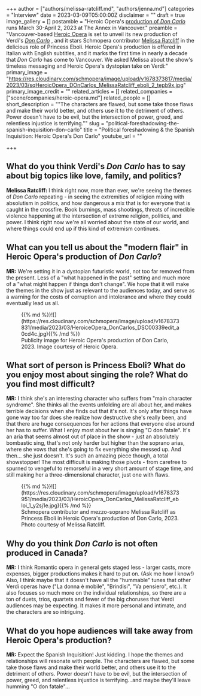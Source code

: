 +++
author = ["authors/melissa-ratcliff.md", "authors/jenna.md"]
categories = "Interview"
date = 2023-03-09T05:00:00Z
disclaimer = ""
draft = true
image_gallery = []
postamble = "Heroic Opera's [production of _Don Carlo_](https://heroicopera.com/events/) runs March 30-April 2, 2023 at The Annex in Vancouver."
preamble = "Vancouver-based [Heroic Opera](/scene/companies/heroic-opera/) is set to unveil its new production of Verdi's [_Don Carlo_](https://heroicopera.com/events/) , and it stars Schmopera contributor [Melissa Ratcliff](/authors/melissa-ratcliff/) in the delicious role of Princess Eboli. Heroic Opera's production is offered in Italian with English subtitles, and it marks the first time in nearly a decade that _Don Carlo_ has come to Vancouver. We asked Melissa about the show's timeless messaging and Heroic Opera's dystopian take on Verdi:"
primary_image = "https://res.cloudinary.com/schmopera/image/upload/v1678373817/media/2023/03/sqHeroicOpera_DOnCarlos_MelissaRatcliff_eboli_2_tepb9x.jpg"
primary_image_credit = ""
related_articles = []
related_companies = ["scene/companies/heroic-opera.md"]
related_people = []
short_description = "\"The characters are flawed, but some take those flaws and make their world better, and others use it to the detriment of others. Power doesn't have to be evil, but the intersection of power, greed, and relentless injustice is terrifying.\""
slug = "political-foreshadowing-the-spanish-inquisition-don-carlo"
title = "Political foreshadowing & the Spanish Inquisition: Heroic Opera's Don Carlo"
youtube_url = ""

+++
## What do you think Verdi's _Don Carlo_ has to say about big topics like love, family, and politics?

**Melissa Ratcliff:** I think right now, more than ever, we're seeing the themes of _Don Carlo_ repeating - in seeing the extremities of religion mixing with absolutism in politics, and how dangerous a mix that is for everyone that is caught in the crossfire. Book burnings, mass shootings, threats of incredible violence happening at the intersection of extreme religion, politics, and power. I think right now we're all worried about the state of our world, and where things could end up if this kind of extremism continues.

## What can you tell us about the "modern flair" in Heroic Opera's production of _Don Carlo_?

**MR:** We're setting it in a dystopian futuristic world, not too far removed from the present. Less of a "what happened in the past" setting and much more of a "what might happen if things don't change".  We hope that it will make the themes in the show just as relevant to the audiences today, and serve as a warning for the costs of corruption and intolerance and where they could eventually lead us all.

<figure data-type="image">{{% md %}}![](https://res.cloudinary.com/schmopera/image/upload/v1678373831/media/2023/03/HeroiceOpera_DonCarlos_DSC00339edit_a0cd4c.jpg){{% /md %}}

<figcaption>Publicity image for Heroic Opera's production of Don Carlo, 2023. Image courtesy of Heroic Opera.</figcaption>  
</figure>

## What sort of person is Princess Eboli? What do you enjoy most about singing the role? What do you find most difficult?

**MR:** I think she's an interesting character who suffers from "main character syndrome". She thinks all the events unfolding are all about her, and makes terrible decisions when she finds out that it's not. It's only after things have gone way too far does she realize how destructive she's really been, and that there are huge consequences for her actions that everyone else around her has to suffer. What I enjoy most about her is singing "O don fatale". It's an aria that seems almost out of place in the show - just an absolutely bombastic sing, that's not only harder but higher than the soprano arias, where she vows that she's going to fix everything she messed up. And then... she just doesn't. It's such an amazing piece though, a total showstopper! The most difficult is making those pivots - from carefree to spurned to vengeful to remorseful in a very short amount of stage time, and still making her a three-dimensional character, just one with flaws.

<figure data-type="image">{{% md %}}![](https://res.cloudinary.com/schmopera/image/upload/v1678373951/media/2023/03/HeroicOpera_DonCarlos_MelissaRatcliff_ebloi_1_y2sj1e.jpg){{% /md %}}

<figcaption>Schmopera contributor and mezzo-soprano Melissa Ratcliff as Princess Eboli in Heroic Opera's production of Don Carlo, 2023. Photo courtesy of Melissa Ratcliff.</figcaption>  
</figure>

## Why do you think _Don Carlo_ is not often produced in Canada?

**MR:** I think Romantic opera in general gets staged less - larger casts, more expenses, bigger productions makes it hard to put on. (Ask me how I know!) Also, I think maybe that it doesn't have all the "hummable" tunes that other Verdi operas have ("La donna è mobile", "Brindisi", "Va pensiero", etc.). It also focuses so much more on the individual relationships, so there are a ton of duets, trios, quartets and fewer of the big choruses that Verdi audiences may be expecting. It makes it more personal and intimate, and the characters are so intriguing.

## What do you hope audiences will take away from Heroic Opera's production?

**MR:** Expect the Spanish Inquisition! Just kidding. I hope the themes and relationships will resonate with people. The characters are flawed, but some take those flaws and make their world better, and others use it to the detriment of others. Power doesn't have to be evil, but the intersection of power, greed, and relentless injustice is terrifying...and maybe they'll leave humming "O don fatale"...